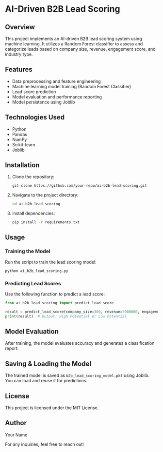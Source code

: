 # AI-Driven B2B Lead Scoring

## Overview
This project implements an AI-driven B2B lead scoring system using machine learning. It utilizes a Random Forest classifier to assess and categorize leads based on company size, revenue, engagement score, and industry type.

## Features
- Data preprocessing and feature engineering
- Machine learning model training (Random Forest Classifier)
- Lead score prediction
- Model evaluation and performance reporting
- Model persistence using Joblib

## Technologies Used
- Python
- Pandas
- NumPy
- Scikit-learn
- Joblib

## Installation
1. Clone the repository:
   ```sh
   git clone https://github.com/your-repo/ai-b2b-lead-scoring.git
   ```
2. Navigate to the project directory:
   ```sh
   cd ai-b2b-lead-scoring
   ```
3. Install dependencies:
   ```sh
   pip install -r requirements.txt
   ```

## Usage
### Training the Model
Run the script to train the lead scoring model:
```sh
python ai_b2b_lead_scoring.py
```

### Predicting Lead Scores
Use the following function to predict a lead score:
```python
from ai_b2b_lead_scoring import predict_lead_score

result = predict_lead_score(company_size=300, revenue=5000000, engagement_score=8, industry=2)
print(result)  # Output: High Potential or Low Potential
```

## Model Evaluation
After training, the model evaluates accuracy and generates a classification report.

## Saving & Loading the Model
The trained model is saved as `b2b_lead_scoring_model.pkl` using Joblib. You can load and reuse it for predictions.

## License
This project is licensed under the MIT License.

## Author
Your Name

For any inquiries, feel free to reach out!

